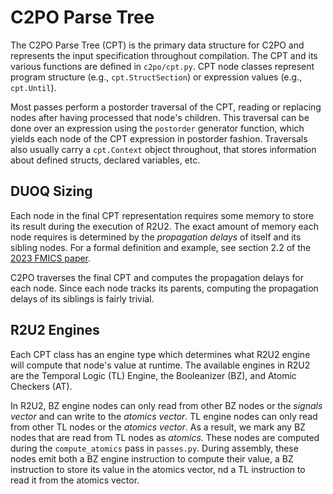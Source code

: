 # C2PO Parse Tree

The C2PO Parse Tree (CPT) is the primary data structure for C2PO and represents the input
specification throughout compilation. The CPT and its various functions are defined in
`c2po/cpt.py`. CPT node classes represent program structure (e.g., `cpt.StructSection`) or
expression values (e.g., `cpt.Until`). 

Most passes perform a postorder traversal of the CPT, reading or replacing nodes after having
processed that node's children. This traversal can be done over an expression using the `postorder`
generator function, which yields each node of the CPT expression in postorder fashion. Traversals
also usually carry a `cpt.Context` object throughout, that stores information about defined structs,
declared variables, etc.

## DUOQ Sizing

Each node in the final CPT representation requires some memory to store its result during the
execution of R2U2. The exact amount of memory each node requires is determined by the *propagation
delays* of itself and its sibling nodes. For a formal definition and example, see section 2.2 of the
[2023 FMICS paper](https://research.temporallogic.org/papers/JKJRW23.pdf). 

C2PO traverses the final CPT and computes the propagation delays for each node. Since each node
tracks its parents, computing the propagation delays of its siblings is fairly trivial. 

## R2U2 Engines

Each CPT class has an engine type which determines what R2U2 engine will compute that node's value
at runtime. The available engines in R2U2 are the Temporal Logic (TL) Engine, the Booleanizer (BZ),
and Atomic Checkers (AT).

In R2U2, BZ engine nodes can only read from other BZ nodes or the *signals vector* and can write to
the *atomics vector*. TL engine nodes can only read from other TL nodes or the *atomics vector*. As
a result, we mark any BZ nodes that are read from TL nodes as *atomics*. These nodes are computed
during the `compute_atomics` pass in `passes.py`. During assembly, these nodes
emit both a BZ engine instruction to compute their value, a BZ instruction to store its value in the
atomics vector, nd a TL instruction to read it from the atomics vector.
